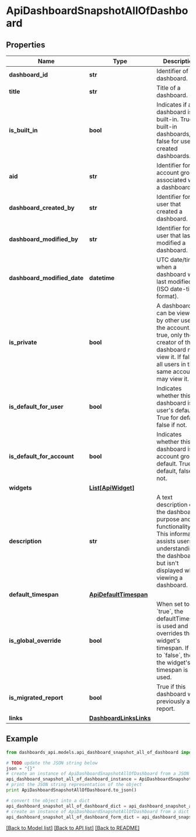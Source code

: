 # ApiDashboardSnapshotAllOfDashboard


## Properties
Name | Type | Description | Notes
------------ | ------------- | ------------- | -------------
**dashboard_id** | **str** | Identifier of a dashboard. | [optional] [readonly] 
**title** | **str** | Title of a dashboard. | [optional] 
**is_built_in** | **bool** | Indicates if a dashboard is built-in. True for built-in dashboards, false for user-created dashboards. | [optional] [readonly] 
**aid** | **str** | Identifier for the account group associated with a dashboard. | [optional] [readonly] 
**dashboard_created_by** | **str** | Identifier for the user that created a dashboard. | [optional] [readonly] 
**dashboard_modified_by** | **str** | Identifier for the user that last modified a dashboard. | [optional] [readonly] 
**dashboard_modified_date** | **datetime** | UTC date/time when a dashboard was last modified (ISO date-time format). | [optional] [readonly] 
**is_private** | **bool** | A dashboard can be viewed by other users in the account. If true, only the creator of the dashboard may view it. If false, all users in the same account may view it. | [optional] 
**is_default_for_user** | **bool** | Indicates whether this dashboard is the user&#39;s default. True for default, false if not. | [optional] [readonly] 
**is_default_for_account** | **bool** | Indicates whether this dashboard is the account group&#39;s default. True for default, false if not. | [optional] [readonly] 
**widgets** | [**List[ApiWidget]**](ApiWidget.md) |  | [optional] 
**description** | **str** | A text description of the dashboard&#39;s purpose and functionality. This information assists users in understanding the dashboard but isn&#39;t displayed when viewing a dashboard. | [optional] 
**default_timespan** | [**ApiDefaultTimespan**](ApiDefaultTimespan.md) |  | [optional] 
**is_global_override** | **bool** | When set to &#x60;true&#x60;, the defaultTimespan is used and overrides the widget&#39;s timespan. If set to &#x60;false&#x60;, the the widget&#39;s timespan is used. | [optional] 
**is_migrated_report** | **bool** | True if this dashboard was previously a report. | [optional] [readonly] 
**links** | [**DashboardLinksLinks**](DashboardLinksLinks.md) |  | [optional] 

## Example

```python
from dashboards_api.models.api_dashboard_snapshot_all_of_dashboard import ApiDashboardSnapshotAllOfDashboard

# TODO update the JSON string below
json = "{}"
# create an instance of ApiDashboardSnapshotAllOfDashboard from a JSON string
api_dashboard_snapshot_all_of_dashboard_instance = ApiDashboardSnapshotAllOfDashboard.from_json(json)
# print the JSON string representation of the object
print ApiDashboardSnapshotAllOfDashboard.to_json()

# convert the object into a dict
api_dashboard_snapshot_all_of_dashboard_dict = api_dashboard_snapshot_all_of_dashboard_instance.to_dict()
# create an instance of ApiDashboardSnapshotAllOfDashboard from a dict
api_dashboard_snapshot_all_of_dashboard_form_dict = api_dashboard_snapshot_all_of_dashboard.from_dict(api_dashboard_snapshot_all_of_dashboard_dict)
```
[[Back to Model list]](../README.md#documentation-for-models) [[Back to API list]](../README.md#documentation-for-api-endpoints) [[Back to README]](../README.md)


